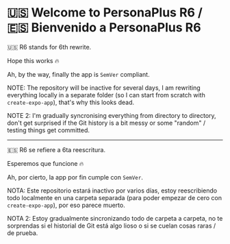 <!--R6 MD ONLY, remove on merge-->
# :us: Welcome to PersonaPlus R6 / :es: Bienvenido a PersonaPlus R6

:us: R6 stands for 6th rewrite.

Hope this works :fire:

Ah, by the way, finally the app is `SemVer` compliant.

NOTE: The repository will be inactive for several days, I am rewriting everything locally in a separate folder (so I can start from scratch with `create-expo-app`), that's why this looks dead.

NOTE 2: I'm gradually syncronising everything from directory to directory, don't get surprised if the Git history is a bit messy or some "random" / testing things get committed.

---

:es: R6 se refiere a 6ta reescritura.

Esperemos que funcione :fire:

Ah, por cierto, la app por fin cumple con `SemVer`.

NOTA: Este repositorio estará inactivo por varios días, estoy reescribiendo todo localmente en una carpeta separada (para poder empezar de cero con `create-expo-app`), por eso parece muerto.

NOTA 2: Estoy gradualmente sincronizando todo de carpeta a carpeta, no te sorprendas si el historial de Git está algo lioso o si se cuelan cosas raras / de prueba.

<!-- <h1 align="center">PersonaPlus</h1> -->

<!-- ![PersonaPlus banner](https://raw.githubusercontent.com/ZakaHaceCosas/personaplus/main/assets/PP_BANNER.png) -->

<!--markdownlint-disable-next-line-->
<!-- <div align="center">

[![GitHub last commit](https://img.shields.io/github/last-commit/ZakaHaceCosas/personaplus?style=for-the-badge&logo=github&color=black)](https://github.com/ZakaHaceCosas/personaplus/commits/)
[![GitHub Repo size](https://img.shields.io/github/repo-size/ZakaHaceCosas/personaplus?style=for-the-badge&logo=visualstudiocode)](https://github.com/ZakaHaceCosas/personaplus/tree/main/app)
[![GitHub Repo stars](https://img.shields.io/github/stars/ZakaHaceCosas/personaplus?style=for-the-badge&logo=github&color=orange)](https://github.com/ZakaHaceCosas/personaplus/stargazers)
![Created at](https://img.shields.io/github/created-at/ZakaHaceCosas/personaplus?style=for-the-badge&color=white&logo=github)
[![GitHub License](https://img.shields.io/github/license/zakahacecosas/personaplus?style=for-the-badge&color=%23d52e35)](https://github.com/ZakaHaceCosas/personaplus/blob/main/LICENSE.md)
[![Website](https://img.shields.io/website?url=https%3A%2F%2Fpersonaplus.vercel.app&up_message=WORKING%20%3A%5D&up_color=%2332FF80&down_message=NOT%20WORKING%20%3A%5B&down_color=%23FF3232&style=for-the-badge)](https://personaplus.vercel.app)
[![App version](https://img.shields.io/github/package-json/v/zakahacecosas/personaplus?style=for-the-badge&labelColor=%23000&color=%23fff)](https://github.com/ZakaHaceCosas/personaplus/blob/main/package.json#L3)

</div> -->

<!-- ## DATE UN PLUS

**PersonaPlus** es una app de código abierto 3 en 1 para ayudar a los usuarios a cuidar de su salud, dieta, y bienestar digital. A ***darse más***, como nos gusta decir.

Este repositorio es un *monorepo*, aloja la app PersonaPlus y la libreria [OpenHealthJS](https://github.com/ZakaHaceCosas/personaplus/blob/main/core/README.md), creada por nosotrs para obtener datos de salud precisos con los que ayudar al usuario.

## Descargar la app

Prueba la app descargando una *Pre-Release* desde la [página de lanzamientos](https://github.com/ZakaHaceCosas/personaplus/releases). **No hay versiones estables**, así que es normal encontrar fallos y funciones aún no implementadas.

### Testing

PersonaPlus está en su primera fase, codename "*PRE-APP*", con varios errores conocidos. Si encuentras algún problema, por favor [repórtalo aquí](https://github.com/ZakaHaceCosas/personaplus/issues). ¡Cada aporte cuenta!

## Funciones planeadas, hoja de ruta, y más

Muchas funciones están en desarrollo o por implementar. Puedes ver lo planeado en la página de Issues o en el [proyecto de GitHub](https://github.com/users/ZakaHaceCosas/projects/1/views/1).

Respecto a las *milestones*, estas incluyen las "issues" de etiqueta `ROADMAP` según para cuando se quieren completar. Cuando se vayan creando nuevas issues por los demás usuarios, como sugerencias o errores, aquellas que se acepten se irán añadiendo a las milestones según la prioridad dada.

## ¿Cómo contribuir?

Fácil: clona el repositorio (`git clone https://github.com/ZakaHaceCosas/personaplus.git`) y empieza a programar. Todas las contribuciones son bienvenidas. Programa a tu manera, aunque te agradecería seguir las [PAUTAS DE CONTRIBUCIÓN](https://github.com/ZakaHaceCosas/personaplus/blob/main/CONTRIBUTING.md) y la [DOCUMENTACIÓN](https://github.com/ZakaHaceCosas/personaplus/blob/main/DOCS.md).

## Licencia y créditos

### Licencia

PersonaPlus está licenciada bajo la licencia GPL-3.0-only. En resumen: puedes utilizar la aplicación para cualquier propósito, examinar, descargar, reutilizar, modificar y redistribuir el código fuente y las versiones modificadas libremente. Sin embargo, cualquier redistribución o modificación debe ser bajo la misma licencia GPL-3.0-only. Esto significa que tu redistribución debe ser de código abierto, incluir un acceso claro al código fuente y proporcionar créditos tanto al creador original como a cualquier otro contribuidor bajo GPL-3.0 u otras licencias que requieran atribución.

Asegúrate de que cualquier software de terceros utilizado que esté bajo diferentes licencias (como MIT) también se maneje adecuadamente según sus términos específicos.

### Créditos

#### Creador y contribuidores

Creado por Zakaria ([@ZakaHaceCosas](https://bento.me/zakahacecosas)).

[Todos los contribuidores aparecen en esta pestaña](https://github.com/zakaHaceCosas/personaplus/graphs/contributors). Los que hagan aportes significativos, aparecerán también aquí. ¡Gracias por contribuir!

#### Software libre

Gracias a todo este maravilloso software libre, PersonaPlus es posible. ¡Gracias!

- [React](https://react.dev/) (y los paquetes asociados)
- [React Native](https://reactnative.dev/) (y los paquetes asociados)
- [Expo](https://expo.dev/) (y los paquetes asociados)
- [React Native Countdown Circle Timer](https://github.com/vydimitrov/react-countdown-circle-timer/)
- [React Native SVG](https://github.com/software-mansion/react-native-svg)
- [React Navigation](https://github.com/react-navigation/react-navigation)
- [i18next](https://github.com/i18next/i18next)

## Únete al club de los que quieren darse más :]

<!--markdownlint-disable-next-line-- CLOSEME
<div align="center">

[![YouTube button](https://img.shields.io/badge/YouTube-PersonaPlus-red?style=for-the-badge&logo=youtube)](https://www.youtube.com/playlist?list=PLdif1flfmG__g_a1QSmBNnSh_6pAeRizW)
[![Discord button](https://img.shields.io/badge/Discord-Servidor_de_Discord-blue?style=for-the-badge&logo=discord&logoColor=white)](https://discord.com/invite/euVHrr46c6)

</div>
 -->
